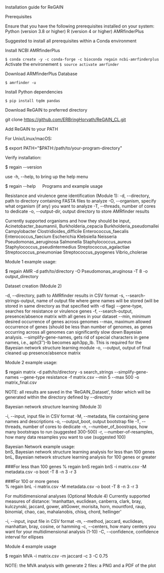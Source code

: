 Installation guide for ReGAIN

Prerequisites

Ensure that you have the following prerequisites installed on your system:
Python (version 3.8 or higher)
R (version 4 or higher)
AMRfinderPlus

Suggested to install all prerequisites within a Conda environment

Install NCBI AMRfinderPlus

`$ conda create -y -c conda-forge -c bioconda regain ncbi-amrfinderplus`
Activate the environement
`$ source activate amrfinder`

Download ARMfinderPlus Database

`$ amrfinder -u`

Install Python dependencies

`$ pip install tqdm pandas`

Download ReGAIN to preferred directory

git clone https://github.com/ERBringHorvath/ReGAIN_CL.git

Add ReGAIN to your PATH

For Unix/Linux/macOS:

$ export PATH="$PATH:/path/to/your-program-directory"

Verify installation:

$ regain --version

use -h, --help, to bring up the help menu

$ regain --help
 
Programs and example usage

Resistance and virulence gene identification (Module 1):
-d, --directory, path to directory containing FASTA files to analyze
-O, --organism, specify what organism (if any) you want to analyze
-T, --threads, number of cores to dedicate
-o, --output-dir, output directory to store AMRfinder results

Currently supported organisms and how they should be input,
Acinetobacter_baumannii, 
Burkholderia_cepacia
Burkholderia_pseudomallei
Campylobacter
Clostridioides_difficile
Enterococcus_faecalis
Enterococcus_faecium
Escherichia
Klebsiella
Neisseria
Pseudomonas_aeruginosa
Salmonella
Staphylococcus_aureus
Staphylococcus_pseudintermedius
Streptococcus_agalactiae
Streptococcus_pneumoniae
Streptococcus_pyogenes
Vibrio_cholerae

Module 1 example usage:
                                       
$ regain AMR -d path/to/directory -O Pseudomonas_aruginosa -T 8 -o output_directory

Dataset creation (Module 2)
                                       
-d, --directory, path to AMRfinder results in CSV format
-s, --search-strings-output, name of output file where gene names will be stored (will be stored in same directory as that specified with -d flag)
--gene-type, searches for resistance or virulence genes
-f, --search-output, presence/absence matrix with all genes in your dataset
--min, minimum desired occurrence of genes across genomes
--max, maximum allowed occurrence of genes (should be less than number of genomes, as genes occurring across all genomes can significantly slow down Bayesian analysis.
--simplify-gene-names, gets rid of special characters in gene names, i.e., aph(3’’)-Ib becomes aph3pp_Ib. This is required for the Bayesian network structure learning module
-o, --output, output of final cleaned up presence/absence matrix

Module 2 example usage:
                                            
$ regain matrix -d path/to/directory -s search_strings --simplify-gene-names --gene-type resistance -f matrix.csv --min 5 --max 500 -o matrix_final.csv

NOTE: all results are saved in the 'ReGAIN_Dataset', folder which will be generated within the directory defined by --directory

Bayesian network structure learning (Module 3)
                                            
-i, --input, input file in CSV format
-M, --metadata, file containing gene names and descriptions
-o, --output_boot, output bootstrap file
-T, --threads, number of cores to dedicate
-n, --number_of_boostraps, how many bootstraps to run (suggested 300-500)
-r, --number-of-resamples, how many data resamples you want to use (suggested 100)

Bayesian Network example usage:                                         
bnS, Bayesian network structure learning analysis for less than 100 genes
bnL, Bayesian network structure learning analysis for 100 genes or greater

###For less than 100 genes
% regain bnS regain bnS -i matrix.csv -M metadata.csv -o boot -T 8 -n 3 -r 3
                                            
###For 100 or more genes                                            
% regain bnL -i matrix.csv -M metadata.csv -o boot -T 8 -n 3 -r 3

For multidimensional analyses (Optional Module 4)
Currently supported measures of distance: 'manhattan, euclidean, canberra, clark, bray, 
                                           kulczynski, jaccard, gower, altGower, morisita, 
                                           horn, mountford, raup, binomial, chao, cao, mahalanobis, 
                                           chisq, chord, hellinger'
                                           
-i, --input, input file in CSV format
-m, --method, jaccard, euclidean, manhattan, bray, cosine, or hamming
-c, --centers, how many centers you want for your multidimensional analysis (1-10)
-C, --confidence, confidence interval for ellipses
                                       
Module 4 example usage

$ regain MVA -i matrix.csv -m jaccard -c 3 -C 0.75

NOTE: the MVA analysis with generate 2 files: a PNG and a PDF of the plot   
